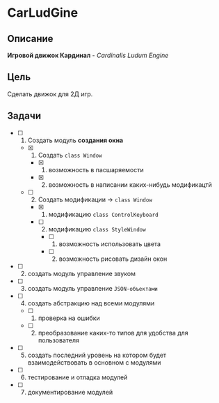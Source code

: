 # CarLudGine

## Описание
**Игровой движок Кардинал** - *Cardinalis Ludum Engine*

## Цель
Сделать движок для 2Д игр.

## Задачи
- [ ] 1. Создать модуль **создания окна**
    - [x] 1. Создать `class Window`
        - [x] 1. возможность в пасшаряемости
        - [x] 2. возможность в написании каких-нибудь модификацтй
    - [ ] 2. Создать модификации -> `class Window`
        - [x] 1. модификацию `class ControlKeyboard`
        - [ ] 2. модификацию `class StyleWindow`
            - [ ] 1. возможность использовать цвета
            - [ ] 2. возможность рисовать дизайн окон
- [ ] 2. создать модуль управление звуком
- [ ] 3. создать модуль управление `JSON-объектами`
- [ ] 4. создать абстракцию над всеми модулями
    - [ ] 1. проверка на ошибки
    - [ ] 2. преобразование каких-то типов для удобства для пользователя
- [ ] 5. создать последний уровень на котором будет взаимодействовать в основном с модулями
- [ ] 6. тестирование и отладка модулей
- [ ] 7. документирование модулей


